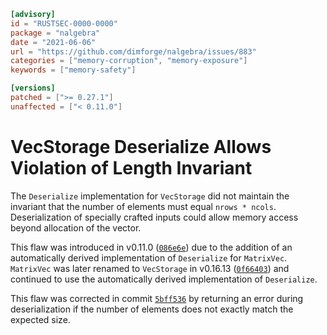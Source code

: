 ```toml
[advisory]
id = "RUSTSEC-0000-0000"
package = "nalgebra"
date = "2021-06-06"
url = "https://github.com/dimforge/nalgebra/issues/883"
categories = ["memory-corruption", "memory-exposure"]
keywords = ["memory-safety"]

[versions]
patched = [">= 0.27.1"]
unaffected = ["< 0.11.0"]
```

# VecStorage Deserialize Allows Violation of Length Invariant

The `Deserialize` implementation for `VecStorage` did not maintain the invariant that the number of elements must equal `nrows * ncols`. Deserialization of specially crafted inputs could allow memory access beyond allocation of the vector.

This flaw was introduced in v0.11.0 ([`086e6e`](https://github.com/dimforge/nalgebra/commit/086e6e719f53fecba6dadad2e953a487976387f5)) due to the addition of an automatically derived implementation of `Deserialize` for `MatrixVec`. `MatrixVec` was later renamed to `VecStorage` in v0.16.13 ([`0f66403`](https://github.com/dimforge/nalgebra/commit/0f66403cbbe9eeac15cedd8a906c0d6a3d8841f2)) and continued to use the automatically derived implementation of `Deserialize`.

This flaw was corrected in commit [`5bff536`](https://github.com/dimforge/nalgebra/commit/5bff5368bf38ddfa31416e4ae9897b163031a513) by returning an error during deserialization if the number of elements does not exactly match the expected size.
